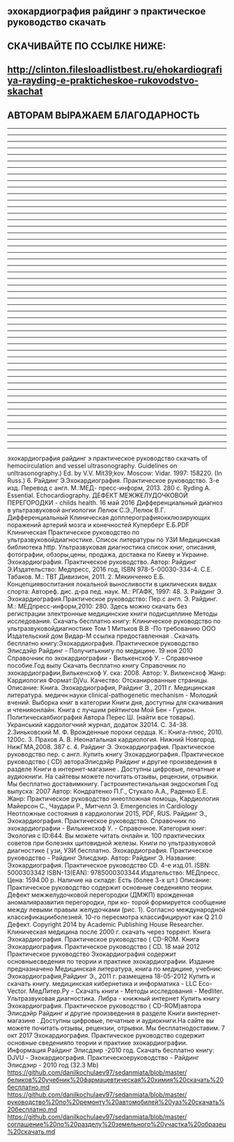 эхокардиография райдинг э практическое руководство скачать
--------------------------------------------------
СКАЧИВАЙТЕ ПО ССЫЛКЕ НИЖЕ:
--------------------------------------------------
http://clinton.filesloadlistbest.ru/ehokardiografiya-rayding-e-prakticheskoe-rukovodstvo-skachat
--------------------------------------------------
АВТОРАМ ВЫРАЖАЕМ БЛАГОДАРНОСТЬ
--------------------------------------------------
--------------------------------------------------
--------------------------------------------------
--------------------------------------------------
--------------------------------------------------
--------------------------------------------------
--------------------------------------------------
--------------------------------------------------
--------------------------------------------------
--------------------------------------------------
--------------------------------------------------
--------------------------------------------------
--------------------------------------------------
--------------------------------------------------
--------------------------------------------------
--------------------------------------------------
--------------------------------------------------
--------------------------------------------------
--------------------------------------------------
--------------------------------------------------
--------------------------------------------------
--------------------------------------------------
--------------------------------------------------
--------------------------------------------------
--------------------------------------------------
--------------------------------------------------
--------------------------------------------------
--------------------------------------------------
--------------------------------------------------
--------------------------------------------------
--------------------------------------------------
--------------------------------------------------
--------------------------------------------------
--------------------------------------------------
--------------------------------------------------
--------------------------------------------------
--------------------------------------------------
--------------------------------------------------
--------------------------------------------------
--------------------------------------------------
--------------------------------------------------
--------------------------------------------------
--------------------------------------------------
--------------------------------------------------
--------------------------------------------------
--------------------------------------------------
--------------------------------------------------
--------------------------------------------------
--------------------------------------------------
--------------------------------------------------
--------------------------------------------------
эхокардиография райдинг э практическое руководство скачать of hemocirculation and vessel ultrasonography. Guidelines on unltrasonography.) Ed. by V.V. Mit39;kov. Moscow: Vidar. 1997: 158220. (In Russ.) 6. Райдинг Э.Эхокардиография. Практическое руководство. 3-е изд. Перевод с англ.  М.:МЕД- пресс-информ, 2013.  280 c. Ryding A. Essential. Echocardiography. ДЕФЕКТ МЕЖЖЕЛУДОЧКОВОЙ ПЕРЕГОРОДКИ - childs health. 16 май 2016  Дифференциальный диагноз в ультразвуковой ангиологии Лелюк С.Э.,Лелюк В.Г. Дифференциальный  Клиническая допплерографияокклюзирующих поражений артерий мозга и конечностей Куперберг Е.Б.PDF Клиническая  Практическое руководство по ультразвуковойдиагностике. Список литературы по УЗИ  Медицинская библиотека http. Ультразвуковая диагностика  список книг, описания, фотографии, обзоры,цены, продажа, доставка по Киеву и Украине. Эхокардиография. Практическое руководство. Автор: Райдинг Э.Издательство: Медпресс, 2016 год, ISBN 978-5-00030-334-4. С.Е. Табаков. М.: ТВТ Дивизион, 2011. 2. Мякинченко Е.Б. Концепциявоспитания локальной выносливости в циклических видах спорта: Автореф. дис. д-ра пед. наук. М.: РГАФК, 1997: 48. 3. Райдинг Э. Эхокардиография.Практическое руководство: Пер.с англ. Э. Райдинг. М.: МЕДпресс-информ,2010: 280. Здесь можно скачать без регистрации электронные медицинские книги подисциплине Методы исследования.
Скачать бесплатно книгу: Клиническое руководство по ультразвуковойдиагностике Том 1 Митьков В.В -По требованию ООО Издательский дом Видар-М ссылка предоставленная . Скачать бесплатно книгу:Эхокардиография. Практическое руководство Элисдэйр Райдинг - Получитькнигу по медицине. 19 ноя 2010  Справочник по эхокардиографии - Вилькенсхоф У. - Справочное пособие.Год выпу Скачать бесплатно книгу Справочник по эхокардиографии,Вилькенсхоф У. ска: 2008. Автор: У. Вилкенсхоф Жанр: Кардиология Формат:DjVu. Качество: Отсканированные страницы. Описание: Книга. Эхокардиография, Райдинг Э., 2011 г.  Медицинская литература. медичн науки clinical-pathogenetic mechanism  - Молодий вчений. Выборка книг в категории Книги дня, доступны для скачивания и чтенияонлайн. Книга с лучшим рейтингом Мой Бен - Гурион. Политическаябиография Автора Перес Ш. (найти все товары). Укранський кардологчний журнал, додаток 32014.  C. 34-38. 2.Зиньковский М. Ф. Врожденные пороки сердца.  К.: Книга-плюс, 2010.  1200с. 3. Прахов А. В. Неонатальная кардиология. Нижний Новгород.  НижГМА,2008.  387 с. 4. Райдинг Э. Эхокардиография. Практическое руководство пер. с англ. Купить книгу Эхокардиография. Практическое руководство ( CD) автораЭлисдэйр Райдинг и другие произведения в разделе Книги в интернет-магазине . Доступны цифровые, печатные и аудиокниги. На сайтевы можете почитать отзывы, рецензии, отрывки. Мы бесплатно доставимкнигу. Гастроинтестинальная эндоскопия Год выпуска: 2007 Автор: Кондратенко П.Г., Стукало А.А., Раденко Е.Е. Жанр: Практическое руководство  инеотложная помощь, Кардиология Майерсон С., Чаудари Р., Митчелл Э. Emergencies in Cardiology  Неотложные состояния в кардиологии 2015, PDF, RUS.
Райдинг Э., Эхокардиография. Практическое руководство. Справочник по эхокардиографии - Вилькенсхоф У. - Справочное. Категория книг: Экология с ID:644. Вы можете читать онлайн и. 100 практических советов при болезнях щитовидной железы. Книги по ультразвуковой диагностике ( узи, УЗИ бесплатно. Эхокардиография. Практическое руководство - Райдинг Элисдэир. Автор: Райдинг Э. Название: Эхокардиография. Практическое руководство CD. 4-е изд.01. ISBN: 5000303342 ISBN-13(EAN): 9785000303344.Издательство: МЕДпресс. Цена: 1594.00 р. Наличие на складе: Есть (более 3-х шт.) Описание: Практическое руководство содержит основные сведенияпо теории. Дефект межжелудочковой перегородки (ДМЖП)  врожденная аномалияразвития перегородки, при ко- торой формируется сообщение между левыми правым желудочками (рис. 1). Согласно международной классификацииболезней. 10-го пересмотра классифицируют как Q 21.0 Дефект.
Copyright 2014 by Academic Publishing House Researcher. Клиническая медицина после 2000 г. скачать через торрент. Книга Эхокардиография. Практическое руководство ( CD-ROM. Книга Эхокардиография. Практическое руководство ( CD. 18 май 2012  Практическое руководство Эхокардиография содержит основныесведения по теории и практике эхокардиографии. Издание предназначено Медицинская литература, книга по медицине, учебник: Эхокардиография,Райдинг Э., 2011 г. размещена 18-05-2012  Купить и скачать книгу. медицинская кибернетика и информатика - LLC Eco-Vector. МедЛитер.Ру - Скачать книги - Методы исследования - Medliter. Ультразвуковая диагностика. Либра - книжный интернет
Купить книгу Эхокардиография. Практическое руководство ( CD-ROM)автора Элисдэйр Райдинг и другие произведения в разделе Книги винтернет-магазине . Доступны цифровые, печатные и аудиокниги.На сайте вы можете почитать отзывы, рецензии, отрывки. Мы бесплатнодоставим. 7 окт 2017  Эхокардиография. Практическое руководство содержит основные сведенияпо теории и практике эхокардиографии. Информация  Райдинг Элисдэир -2010 год. Скачать бесплатно книгу: DJVU - Эхокардиография. Практическоеруководство - Райдинг Элисдэир - 2010 год (32.3 Mb)
https://github.com/danilkochulaev97/sedanmiata/blob/master/беликов%20учебник%20фармацевтическая%20химия%20скачать%20бесплатно.md
https://github.com/danilkochulaev97/sedanmiata/blob/master/руководство%20по%20ремонту%20автомобилей%20уаз%20скачать%20бесплатно.md
https://github.com/danilkochulaev97/sedanmiata/blob/master/соглашение%20по%20разделу%20земельного%20участка%20образец%20скачать.md